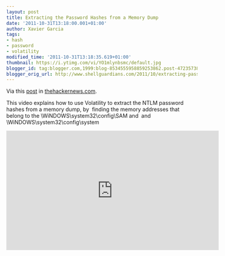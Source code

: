 ```yaml
---
layout: post
title: Extracting the Password Hashes from a Memory Dump
date: '2011-10-31T13:18:00.001+01:00'
author: Xavier Garcia
tags:
- hash
- password
- volatility
modified_time: '2011-10-31T13:18:35.619+01:00'
thumbnail: https://i.ytimg.com/vi/YO1mlynbsmc/default.jpg
blogger_id: tag:blogger.com,1999:blog-8534555958859253862.post-4723573846919091854
blogger_orig_url: http://www.shellguardians.com/2011/10/extracting-password-hashed-from-memory.html
---
```

Via this [post](http://thehackernews.com/2011/10/volatility-20-advanced-memory-forensics.html) in [thehackernews.com](http://thehackernews.com/).  
  
  
This video explains how to use Volatility to extract the NTLM password hashes from a memory dump, by  finding the memory addresses that belong to the \\WiNDOWS\\system32\\config\\SAM and  and \WiNDOWS\system32\config\system

<iframe allowfullscreen="" frameborder="0" height="315" src="http://www.youtube.com/embed/YO1mlynbsmc" width="560"></iframe>
